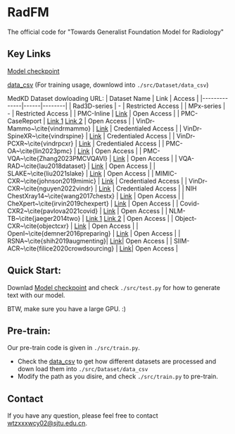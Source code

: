 # RadFM
The official code for "Towards Generalist Foundation Model for Radiology"

## Key Links

[Model checkpoint](https://huggingface.co/chaoyi-wu/RadFM)

[data_csv](https://huggingface.co/datasets/chaoyi-wu/RadFM_data_csv) (For training usage, downlowd into `./src/Dataset/data_csv`)

MedKD Dataset dowloading URL:
| Dataset Name | Link | Access |
|--------------|------|--------|
| Rad3D-series | - | Restricted Access |
| MPx-series | - | Restricted Access |
| PMC-Inline | [Link](https://huggingface.co/datasets/chaoyi-wu/PMC-Inline) | Open Access |
| PMC-CaseReport | [Link 1](https://huggingface.co/datasets/chaoyi-wu/PMC-CaseReport_original) [Link 2](https://huggingface.co/datasets/chaoyi-wu/PMC-CaseReport) | Open Access |
| VinDr-Mammo~\cite{vindrmammo} | [Link](https://www.physionet.org/content/vindr-mammo/1.0.0/) | Credentialed Access |
| VinDr-SpineXR~\cite{vindrspine} | [Link](https://www.physionet.org/content/vindr-spinexr/1.0.0/) | Credentialed Access |
| VinDr-PCXR~\cite{vindrpcxr} | [Link](https://physionet.org/content/vindr-pcxr/1.0.0/) | Credentialed Access |
| PMC-OA~\cite{lin2023pmc} | [Link](https://huggingface.co/datasets/axiong/pmc_oa_beta) | Open Access |
| PMC-VQA~\cite{Zhang2023PMCVQAVI} | [Link](https://huggingface.co/datasets/xmcmic/PMC-VQA) | Open Access |
| VQA-RAD~\cite{lau2018dataset} | [Link](https://osf.io/89kps/) | Open Access |
| SLAKE~\cite{liu2021slake} | [Link](https://www.med-vqa.com/slake/) | Open Access |
| MIMIC-CXR~\cite{johnson2019mimic} | [Link](https://physionet.org/content/mimic-cxr/2.0.0) | Credentialed Access |
| VinDr-CXR~\cite{nguyen2022vindr} | [Link](https://physionet.org/content/vindr-cxr/1.0.0/) | Credentialed Access |
| NIH ChestXray14~\cite{wang2017chestx} | [Link](https://nihcc.app.box.com/v/ChestXray-NIHCC/folder/36938765345) | Open Access |
| CheXpert~\cite{irvin2019chexpert} | [Link](https://aimi.stanford.edu/chexpert-chest-x-rays) | Open Access |
| Covid-CXR2~\cite{pavlova2021covid} | [Link](https://www.kaggle.com/datasets/andyczhao/covidx-cxr2) | Open Access |
| NLM-TB~\cite{jaeger2014two} | [Link 1](https://openi.nlm.nih.gov/imgs/collections/NLM-MontgomeryCXRSet.zip) [Link 2](https://openi.nlm.nih.gov/imgs/collections/ChinaSet_AllFiles.zip) | Open Access |
| Object-CXR~\cite{objectcxr} | [Link](https://web.archive.org/web/20201127235812/https://jfhealthcare.github.io/object-CXR/) | Open Access |
| OpenI~\cite{demner2016preparing} | [Link](https://www.kaggle.com/datasets/raddar/chest-xrays-indiana-university) | Open Access |
| RSNA~\cite{shih2019augmenting}| [Link](https://www.rsna.org/education/ai-resources-and-training/ai-image-challenge/rsna-pneumonia-detection-challenge-2018)| Open Access |
| SIIM-ACR~\cite{filice2020crowdsourcing} | [Link](https://www.kaggle.com/datasets/jesperdramsch/siim-acr-pneumothorax-segmentation-data)| Open Access |

## Quick Start:
Downlad [Model checkpoint](https://huggingface.co/chaoyi-wu/RadFM) and check `./src/test.py` for how to generate text with our model. 

BTW, make sure you have a large GPU. :)

## Pre-train:
Our pre-train code is given in ```./src/train.py```. 
* Check the [data_csv](https://huggingface.co/datasets/chaoyi-wu/RadFM_data_csv) to get how different datasets are processed and down load them into `./src/Dataset/data_csv` 
* Modify the path as you disire, and check ```./src/train.py``` to pre-train.

## Contact
If you have any question, please feel free to contact wtzxxxwcy02@sjtu.edu.cn.
